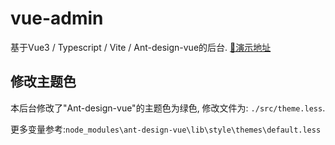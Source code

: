# vue-admin
基于Vue3 / Typescript / Vite / Ant-design-vue的后台. [🚀演示地址](https://vue-admin-zeta.vercel.app/)

## 修改主题色
本后台修改了"Ant-design-vue"的主题色为绿色, 修改文件为: `./src/theme.less`.

更多变量参考:`node_modules\ant-design-vue\lib\style\themes\default.less`